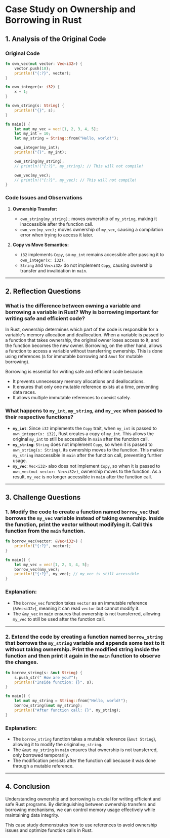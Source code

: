 # Case Study on Ownership and Borrowing in Rust

## **1. Analysis of the Original Code**

### **Original Code**
```rust
fn own_vec(mut vector: Vec<i32>) {
    vector.push(10);
    println!("{:?}", vector);
}

fn own_integer(x: i32) {
    x + 1;
}

fn own_string(s: String) {
    println!("{}", s);
}

fn main() {
    let mut my_vec = vec![1, 2, 3, 4, 5];
    let my_int = 10;
    let my_string = String::from("Hello, world!");

    own_integer(my_int);
    println!("{}", my_int);

    own_string(my_string);
    // println!("{:?}", my_string); // This will not compile!

    own_vec(my_vec);
    // println!("{:?}", my_vec); // This will not compile!
}
```

### **Code Issues and Observations**

1. **Ownership Transfer:**
   - `own_string(my_string);` moves ownership of `my_string`, making it inaccessible after the function call.
   - `own_vec(my_vec);` moves ownership of `my_vec`, causing a compilation error when trying to access it later.

2. **Copy vs Move Semantics:**
   - `i32` implements `Copy`, so `my_int` remains accessible after passing it to `own_integer(x: i32)`.
   - `String` and `Vec<i32>` do not implement `Copy`, causing ownership transfer and invalidation in `main`.

---

## **2. Reflection Questions**

### **What is the difference between owning a variable and borrowing a variable in Rust? Why is borrowing important for writing safe and efficient code?**

In Rust, ownership determines which part of the code is responsible for a variable's memory allocation and deallocation. When a variable is passed to a function that takes ownership, the original owner loses access to it, and the function becomes the new owner. Borrowing, on the other hand, allows a function to access a variable without transferring ownership. This is done using references (`&` for immutable borrowing and `&mut` for mutable borrowing).

Borrowing is essential for writing safe and efficient code because:
- It prevents unnecessary memory allocations and deallocations.
- It ensures that only one mutable reference exists at a time, preventing data races.
- It allows multiple immutable references to coexist safely.

### **What happens to `my_int`, `my_string`, and `my_vec` when passed to their respective functions?**

- **`my_int`**: Since `i32` implements the `Copy` trait, when `my_int` is passed to `own_integer(x: i32)`, Rust creates a copy of `my_int`. This allows the original `my_int` to still be accessible in `main` after the function call.
- **`my_string`**: `String` does not implement `Copy`, so when it is passed to `own_string(s: String)`, its ownership moves to the function. This makes `my_string` inaccessible in `main` after the function call, preventing further usage.
- **`my_vec`**: `Vec<i32>` also does not implement `Copy`, so when it is passed to `own_vec(mut vector: Vec<i32>)`, ownership moves to the function. As a result, `my_vec` is no longer accessible in `main` after the function call.

---

## **3. Challenge Questions**

### **1. Modify the code to create a function named `borrow_vec` that borrows the `my_vec` variable instead of taking ownership. Inside the function, print the vector without modifying it. Call this function from the `main` function.**

```rust
fn borrow_vec(vector: &Vec<i32>) {
    println!("{:?}", vector);
}

fn main() {
    let my_vec = vec![1, 2, 3, 4, 5];
    borrow_vec(&my_vec);
    println!("{:?}", my_vec); // my_vec is still accessible
}
```

### **Explanation:**
- The `borrow_vec` function takes `vector` as an immutable reference (`&Vec<i32>`), meaning it can read `vector` but cannot modify it.
- The `&my_vec` in `main` ensures that ownership is not transferred, allowing `my_vec` to still be used after the function call.

---

### **2. Extend the code by creating a function named `borrow_string` that borrows the `my_string` variable and appends some text to it without taking ownership. Print the modified string inside the function and then print it again in the `main` function to observe the changes.**

```rust
fn borrow_string(s: &mut String) {
    s.push_str(" How are you?");
    println!("Inside function: {}", s);
}

fn main() {
    let mut my_string = String::from("Hello, world!");
    borrow_string(&mut my_string);
    println!("After function call: {}", my_string);
}
```

### **Explanation:**
- The `borrow_string` function takes a mutable reference (`&mut String`), allowing it to modify the original `my_string`.
- The `&mut my_string` in `main` ensures that ownership is not transferred, only borrowed temporarily.
- The modification persists after the function call because it was done through a mutable reference.

---

## **4. Conclusion**

Understanding ownership and borrowing is crucial for writing efficient and safe Rust programs. By distinguishing between ownership transfers and borrowing mechanisms, we can control memory usage effectively while maintaining data integrity. 

This case study demonstrates how to use references to avoid ownership issues and optimize function calls in Rust.

